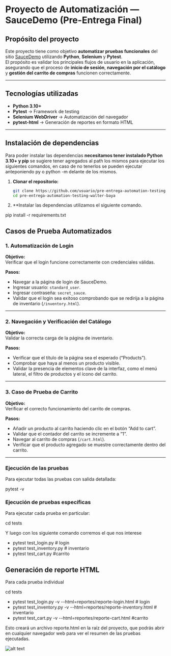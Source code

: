 # Proyecto de Automatización — SauceDemo (Pre-Entrega Final)

## Propósito del proyecto

Este proyecto tiene como objetivo **automatizar pruebas funcionales** del sitio [SauceDemo](https://www.saucedemo.com/) utilizando **Python**, **Selenium** y **Pytest**.  
El propósito es validar los principales flujos de usuario en la aplicación, asegurando que el proceso de **inicio de sesión**, **navegación por el catálogo** y **gestión del carrito de compras** funcionen correctamente.

---

## Tecnologías utilizadas

- **Python 3.10+**  
- **Pytest** → Framework de testing  
- **Selenium WebDriver** → Automatización del navegador  
- **pytest-html** → Generación de reportes en formato HTML  

---

## Instalación de dependencias

Para poder instalar las dependencias **necesitamos tener instalado Python 3.10+ y pip** se sugiere tener agregados al path los mismos para ejecutar los siguientes comandos, en caso de no tenerlos se pueden ejecutar anteponiendo py o python -m delante de los mismos.

1. **Clonar el repositorio:**
   ```bash
   git clone https://github.com/usuario/pre-entrega-automation-testing-walter-baya/.git
   cd pre-entrega-automation-testing-walter-baya

2. **Instalar las dependencias utilizamos el siguiente comando.

pip install -r requirements.txt

## Casos de Prueba Automatizados

### 1. Automatización de Login

**Objetivo:**  
Verificar que el login funcione correctamente con credenciales válidas.

**Pasos:**
- Navegar a la página de login de SauceDemo.  
- Ingresar usuario: `standard_user`.  
- Ingresar contraseña: `secret_sauce`.  
- Validar que el login sea exitoso comprobando que se redirija a la página de inventario (`/inventory.html`).

---

### 2. Navegación y Verificación del Catálogo

**Objetivo:**  
Validar la correcta carga de la página de inventario.

**Pasos:**
- Verificar que el título de la página sea el esperado (“Products”).  
- Comprobar que haya al menos un producto visible.  
- Validar la presencia de elementos clave de la interfaz, como el menú lateral, el filtro de productos y el ícono del carrito.

---

### 3. Caso de Prueba de Carrito

**Objetivo:**  
Verificar el correcto funcionamiento del carrito de compras.

**Pasos:**
- Añadir un producto al carrito haciendo clic en el botón “Add to cart”.  
- Validar que el contador del carrito se incremente a “1”.  
- Navegar al carrito de compras (`/cart.html`).  
- Verificar que el producto agregado se muestre correctamente dentro del carrito.

---

### Ejecución de las pruebas

Para ejecutar todas las pruebas con salida detallada:

pytest -v


### Ejecución de pruebas específicas

Para ejecutar cada prueba en particular:

cd tests

Y luego con los siguiente comando corremos el que nos interese

- pytest test_login.py    # login
- pytest test_inventory.py  # inventario
- pytest test_cart.py       #carrito


## Generación de reporte HTML

Para cada prueba individual 

cd tests 

- pytest test_login.py -v --html=reportes/reporte-login.html   # login
- pytest test_inventory.py -v --html=reportes/reporte-inventory.html # inventario
- pytest test_cart.py -v --html=reportes/reporte-cart.html      #carrito

Esto creará un archivo reporte.html en la raíz del proyecto, que podrás abrir en cualquier navegador web para ver el resumen de las pruebas ejecutadas.

![alt text](image.png)



